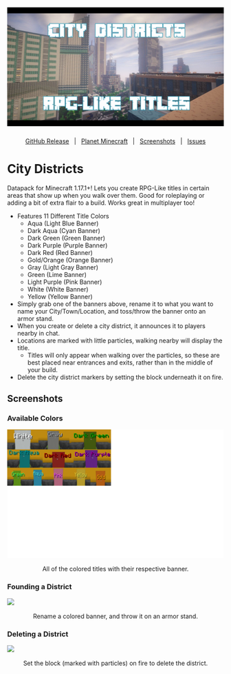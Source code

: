 <h1 id="topBanner"align="center">
  <img src=".github\resources\CityDistrictsBanner.png" alt="CityDistricts Banner" />
</h1>

<div align="center">

[GitHub Release][release]&nbsp;&nbsp;&nbsp;|&nbsp;&nbsp;&nbsp;[Planet Minecraft][planetminecraft]&nbsp;&nbsp;&nbsp;|&nbsp;&nbsp;&nbsp;[Screenshots](#screenshots)&nbsp;&nbsp;&nbsp;|&nbsp;&nbsp;&nbsp;[Issues][issues]

</div>
<h1>City Districts</h1>
Datapack for Minecraft 1.17.1+! Lets you create RPG-Like titles in certain areas that show up when you walk over them. Good for roleplaying or adding a bit of extra flair to a build. Works great in multiplayer too!<br>

- Features 11 Different Title Colors
  - Aqua (Light Blue Banner)
  - Dark Aqua (Cyan Banner)
  - Dark Green (Green Banner)
  - Dark Purple (Purple Banner)
  - Dark Red (Red Banner)
  - Gold/Orange (Orange Banner)
  - Gray (Light Gray Banner)
  - Green (Lime Banner)
  - Light Purple (Pink Banner)
  - White (White Banner)
  - Yellow (Yellow Banner)
- Simply grab one of the banners above, rename it to what you want to name your City/Town/Location, and toss/throw the banner onto an armor stand.
- When you create or delete a city district, it announces it to players nearby in chat.
- Locations are marked with little particles, walking nearby will display the title.
  - Titles will only appear when walking over the particles, so these are best placed near entrances and exits, rather than in the middle of your build.
- Delete the city district markers by setting the block underneath it on fire.

<h2 id="screenshots">Screenshots</h2>

<h3>Available Colors</h3>
<img src=".github\resources\Colors.png">
<p align="center">All of the colored titles with their respective banner.</p>

<h3>Founding a District</h3>
<img src=".github\resources\found.gif">
<p align="center">Rename a colored banner, and throw it on an armor stand.</p>

<h3>Deleting a District</h3>
<img src=".github\resources\discontinue.gif">
<p align="center">Set the block (marked with particles) on fire to delete the district.</p>

[release]:https://github.com/maxheyn/city-districts/releases/latest "Latest Release (external link)"
[issues]:https://github.com/maxheyn/city-districts/issues "Issues (external link)"
[planetminecraft]: https://www.planetminecraft.com/data-pack/city-districts-rpg-like-titles/ "Planet Minecraft Webpage (external link)"